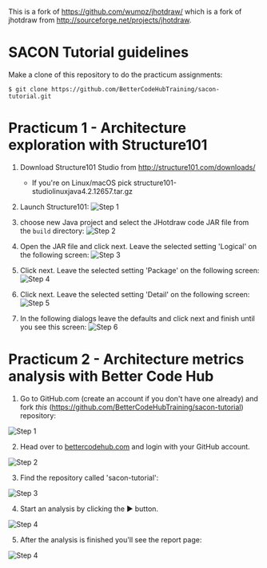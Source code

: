 This is a fork of https://github.com/wumpz/jhotdraw/ which is a fork of jhotdraw from http://sourceforge.net/projects/jhotdraw.

# SACON Tutorial guidelines

Make a clone of this repository to do the practicum assignments:
```
$ git clone https://github.com/BetterCodeHubTraining/sacon-tutorial.git
```

# Practicum 1 - Architecture exploration with Structure101

1. Download Structure101 Studio from http://structure101.com/downloads/
   * If you're on Linux/macOS pick structure101-studiolinuxjava4.2.12657.tar.gz

2. Launch Structure101:
![Step 1](/images/structure101-step1.png)

3. choose new Java project and select the JHotdraw code JAR file from the `build` directory:
![Step 2](/images/structure101-step2.png)

4. Open the JAR file and click next. Leave the selected setting 'Logical' on the following screen:
![Step 3](/images/structure101-step3.png)

5. Click next. Leave the selected setting 'Package' on the following screen:
![Step 4](/images/structure101-step4.png)

6. Click next. Leave the selected setting 'Detail' on the following screen:
![Step 5](/images/structure101-step5.png)

7. In the following dialogs leave the defaults and click next and finish until you see this screen:
![Step 6](/images/structure101-step6.png)

# Practicum 2 - Architecture metrics analysis with Better Code Hub

1. Go to GitHub.com (create an account if you don't have one already) and fork *this* (https://github.com/BetterCodeHubTraining/sacon-tutorial) repository:

![Step 1](/images/bettercodehub-step1.png)

2. Head over to [bettercodehub.com](https://bettercodehub.com) and login with your GitHub account.

![Step 2](/images/bettercodehub-step2.png)

3. Find the repository called 'sacon-tutorial':

![Step 3](/images/bettercodehub-step3.png)

4. Start an analysis by clicking the ▶️ button.

![Step 4](/images/bettercodehub-step4.png)

5. After the analysis is finished you'll see the report page:

![Step 4](/images/bettercodehub-step5.png)
